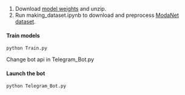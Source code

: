 1) Download [model weights](https://drive.google.com/file/d/1Hu1rmAB7rdxQ4wB6kTgCLs7qViGELG-j/view?usp=sharing) and unzip.
2) Run making_dataset.ipynb to download and preprocess [ModaNet dataset](https://arxiv.org/pdf/1807.01394.pdf).
#### Train models
```
python Train.py
```
Change bot api in Telegram_Bot.py

#### Launch the bot
```
python Telegram_Bot.py
```
